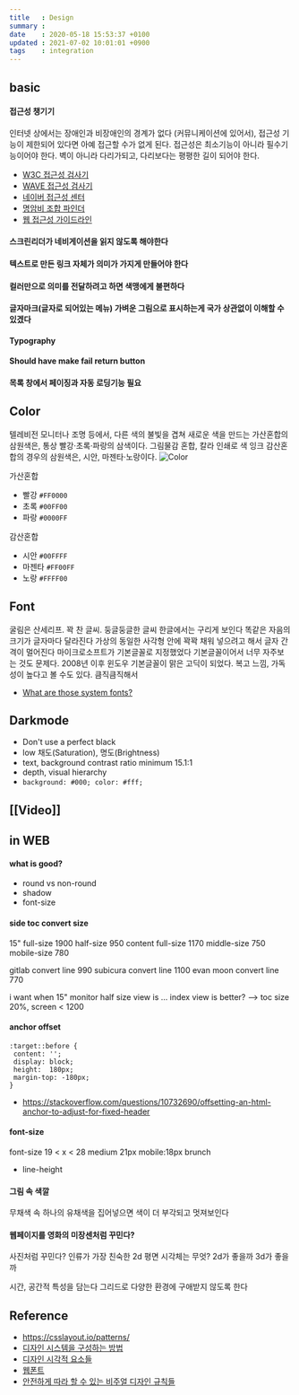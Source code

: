 ```yaml
---
title   : Design
summary :
date    : 2020-05-18 15:53:37 +0100
updated : 2021-07-02 10:01:01 +0900
tags    : integration
---
```


## basic
#### 접근성 챙기기
인터넷 상에서는 장애인과 비장애인의 경계가 없다 (커뮤니케이션에 있어서),
접근성 기능이 제한되어 있다면 아예 접근할 수가 없게 된다.
접근성은 최소기능이 아니라 필수기능이어야 한다.
벽이 아니라 다리가되고, 다리보다는 평평한 길이 되어야 한다.
- [W3C 접근성 검사기](https://jigsaw.w3.org/css-validator/)
- [WAVE 접근성 검사기](https://wave.webaim.org/)
- [네이버 접근성 센터](https://nuli.navercorp.com/education/disabilityType)
- [명암비 조합 파인더](https://app.contrast-finder.org/?lang=ko)
- [웹 접근성 가이드라인](http://web-accessibility.carnegiemuseums.org/code/navigation/)

#### 스크린리더가 네비게이션을 읽지 않도록 해야한다
#### 텍스트로 만든 링크 자체가 의미가 가지게 만들어야 한다
#### 컬러만으로 의미를 전달하려고 하면 색맹에게 불편하다
#### 글자마크(글자로 되어있는 메뉴) 가벼운 그림으로 표시하는게 국가 상관없이 이해할 수 있겠다
#### Typography
#### Should have make fail return button
#### 목록 창에서 페이징과 자동 로딩기능 필요

## Color
텔레비전 모니터나 조명 등에서, 다른 색의 불빛을 겹쳐 새로운 색을 만드는 가산혼합의 삼원색은, 통상 빨강·초록·파랑의 삼색이다.
그림물감 혼합, 칼라 인쇄로 색 잉크 감산혼합의 경우의 삼원색은, 시안, 마젠타·노랑이다.
![Color](./img/origin_color.jpeg)

가산혼합
- 빨강	`#FF0000`
- 초록	`#00FF00`
- 파랑	`#0000FF`

감산혼합
- 시안	`#00FFFF`
- 마젠타 `#FF00FF`
- 노랑	`#FFFF00`

## Font
굴림은 산세리프. 꽉 찬 글씨. 둥글둥글한 글씨
한글에서는 구리게 보인다
똑같은 자음의 크기가 글자마다 달라진다
가상의 동일한 사각형 안에 꽉꽉 채워 넣으려고 해서 글자 간격이 멀어진다
마이크로소프트가 기본글꼴로 지정했었다
기본글꼴이어서 너무 자주보는 것도 문제다.
2008년 이후 윈도우 기본글꼴이 맑은 고딕이 되었다.
복고 느낌, 가독성이 높다고 볼 수도 있다. 큼직큼직해서
- [What are those system fonts?](https://css-tricks.com/snippets/css/system-font-stack/)

## Darkmode
- Don't use a perfect black
- low 채도(Saturation), 명도(Brightness)
- text, background contrast ratio minimum 15.1:1
- depth, visual hierarchy
- `background: #000; color: #fff;`

## [[Video]]

## in WEB
#### what is good?
- round vs non-round
- shadow
- font-size

#### side toc convert size
15" full-size 1900 half-size 950
 content full-size 1170
  middle-size 750
  mobile-size 780

gitlab convert line 990
subicura convert line 1100
evan moon convert line 770

i want when 15" monitor half size view is ... index view is better?
--> toc size 20%, screen < 1200

#### anchor offset
```
:target::before {
 content: '';
 display: block;
 height:  180px;
 margin-top: -180px;
}
```
- https://stackoverflow.com/questions/10732690/offsetting-an-html-anchor-to-adjust-for-fixed-header

#### font-size
font-size 19 < x < 28
medium 21px mobile:18px
brunch
- line-height

#### 그림 속 색깔
무채색 속 하나의 유채색을 집어넣으면 색이 더 부각되고 멋져보인다

#### 웹페이지를 영화의 미장센처럼 꾸민다?
사진처럼 꾸민다?
인류가 가장 친숙한 2d 평면 시각체는 무엇?
2d가 좋을까 3d가 좋을까

시간, 공간적 특성을 담는다
그리드로 다양한 환경에 구애받지 않도록 한다

## Reference
- https://csslayout.io/patterns/
- [디자인 시스템을 구성하는 방법](https://medium.com/guleum/디자인-시스템을-구성하는-방법-beefa8214884)
- [디자인 시각적 요소들](https://brunch.co.kr/@shaun/40)
- [웹폰트](https://wit.nts-corp.com/2017/02/13/4258)
- [안전하게 따라 할 수 있는 비주얼 디자인 규칙들](https://news.hada.io/topic?id=8573)
